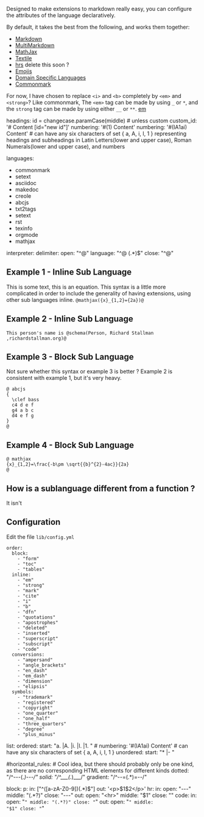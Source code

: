 Designed to make extensions to markdown really easy, you can configure the attributes of the language declaratively. 

By default, it takes the best from the following, and works them together:

* [Markdown](https://daringfireball.net/projects/markdown/syntax)
* [MultiMarkdown](https://rawgit.com/fletcher/MultiMarkdown-6-Syntax-Guide/master/index.html)
* [MathJax](https://www.mathjax.org/)
* [Textile](https://textile-lang.com)
* [hrs](https://css-tricks.com/examples/hrs/) delete this soon ? 
* [Emojis](https://www.npmjs.com/package/node-emoji)
* [Domain Specific Languages](https://en.wikipedia.org/wiki/Domain-specific_language)
* [Commonmark](https://github.com/commonmark/commonmark-spec)

For now, I have chosen to replace `<i>` and `<b>` completely by `<em>` and `<strong>`? Like commonmark, The `<em>` tag can be made by using `_` or `*`, and the `strong` tag can be made by using either `__` or `**`.
[em](http://jkorpela.fi/html/em.html)

headings: id = changecase.paramCase(middle) # unless custom
  custom_id: '# Content [id="new id"]'
  numbering: '#(1) Content'
  numbering: '#(IA1ai) Content' # can have any six characters of set { a, A, i, I, 1 } representing headings and subheadings in Latin Letters(lower and upper case), Roman Numerals(lower and upper case), and numbers

languages:
- commonmark
- setext
- asciidoc
- makedoc
- creole
- abcjs
- txt2tags
- setext
- rst
- texinfo
- orgmode
- mathjax

interpreter:
  delimiter:
    open: "^@"
    language: "^@ (.*)$"
    close: "^@"


## Example 1 - Inline Sub Language

This is some text, this is an equation. This syntax is a little more complicated in order to include the generality of having extensions, using other sub languages inline.
`@mathjax({x}_{1,2}={2a})@`

## Example 2 - Inline Sub Language

```
This person's name is @schema(Person, Richard Stallman ,richardstallman.org)@
```

## Example 3 - Block Sub Language 
Not sure whether this syntax or example 3 is better ? Example 2 is consistent with example 1, but it's very heavy.
```
@ abcjs 
{
  \clef bass
  c4 d e f
  g4 a b c
  d4 e f g
}
@ 
```

## Example 4 - Block Sub Language

```
@ mathjax
{x}_{1,2}=\frac{-b\pm \sqrt{{b}^{2}-4ac}}{2a}
@
```


## How is a sublanguage different from a function ? 

It isn't


## Configuration

Edit the file `lib/config.yml`
```
order:
  block:
    - "form"
    - "toc"
    - "tables"
  inline:
    - "em"
    - "strong"
    - "mark"
    - "cite"
    - "i"
    - "b"
    - "dfn"
    - "quotations"
    - "apostrophes"
    - "deleted"
    - "inserted"
    - "superscript"
    - "subscript"
    - "code"
  conversions:
    - "ampersand"
    - "angle_brackets"
    - "en_dash"
    - "em_dash"
    - "dimension"
    - "elipsis"
  symbols:
    - "trademark"
    - "registered"
    - "copyright"
    - "one_quarter"
    - "one_half"
    - "three_quarters"
    - "degree"
    - "plus_minus"
```

list:
  ordered:
    start: "a. |A. |i. |I. |1. "  # numbering: '#(IA1ai) Content' # can have any six characters of set { a, A, i, I, 1 }
  unordered:
    start: "* |- "

#horizontal_rules:  # Cool idea, but there should probably only be one kind, as there are no corresponding HTML elements for different kinds
dotted: "/^---(.*)---/"
solid: "/^___(.*)___/"
gradient: "/^--=(.*)=--/"

block:
  p:
    in: ["^([a-zA-Z0-9])(.*)$"]
    out: '<p>$1$2</p>'
  hr:
    in:
      open: "---"
      middle: "(.*?)"
      close: "---"
    out:
      open: "<hr>"
      middle: "$1"
      close: "</hr>"
  code:
    in:
      open: "`"
      middle: "(.*?)"
      close: "`"
    out:
      open: "<code>"
      middle: "$1"
      close: "</code>"
